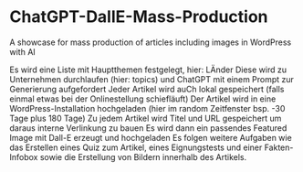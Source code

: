 # ChatGPT-DallE-Mass-Production
A showcase for mass production of articles including images in WordPress with AI

Es wird eine Liste mit Hauptthemen festgelegt, hier: LÄnder
Diese wird zu Unternehmen durchlaufen (hier: topics) und ChatGPT mit einem Prompt zur Generierung aufgefordert
Jeder Artikel wird auCh lokal gespeichert (falls einmal etwas bei der Onlinestellung schiefläuft)
Der Artikel wird in eine WordPress-Installation hochgeladen (hier im random Zeitfenster bsp. -30 Tage plus 180 Tage)
Zu jedem Artikel wird Titel und URL gespeichert um daraus interne Verlinkung zu bauen
Es wird dann ein passendes Featured Image mit Dall-E erzeugt und hochgeladen
Es folgen weitere Aufgaben wie das Erstellen eines Quiz zum Artikel, eines Eignungstests und einer Fakten-Infobox sowie die Erstellung von Bildern innerhalb des Artikels.
